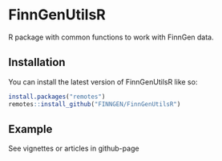
# FinnGenUtilsR

<!-- badges: start -->
<!-- badges: end -->

R package with common functions to work with FinnGen data. 

## Installation

You can install the latest version of FinnGenUtilsR like so:

``` r
install.packages("remotes")
remotes::install_github("FINNGEN/FinnGenUtilsR")
```

## Example

See vignettes or articles in github-page

